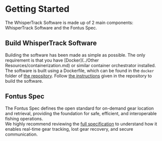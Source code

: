 # Getting Started
The WhisperTrack Software is made up of 2 main components: WhisperTrack Software and the Fontus Spec.
## Build WhisperTrack Software
Building the software has been made as simple as possible. The only requirement is that you have [Docker](../Other Resources/containerization.md) or similar container orchestrator installed. The software is built using a Dockerfile, which can be found in the `docker` folder of [the repository](https://github.com/Delresearch/WhisperTrack-Software). Follow [the instructions](https://github.com/Delresearch/WhisperTrack-Software/blob/main/README.md) given in the repository to build the software.
## Fontus Spec
The Fontus Spec defines the open standard for on-demand gear location and retrieval, providing the foundation for safe, efficient, and interoperable fishing operations.  
We highly recommend reviewing the [full specification](fontus-spec.md) to understand how it enables real-time gear tracking, lost gear recovery, and secure communication.
